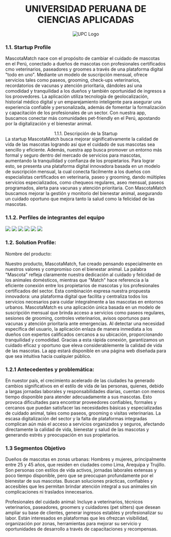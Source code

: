 <div align="center">
  
# UNIVERSIDAD PERUANA DE CIENCIAS APLICADAS
   ![UPC Logo](https://upload.wikimedia.org/wikipedia/commons/f/fc/UPC_logo_transparente.png)
  
</div>

### 1.1. Startup Profile
MascotaMatch nace con el propósito de cambiar el cuidado de mascotas en el Perú, conectado a dueños de mascotas con profesionales certificados cmo veterinarios, paseadores y groomes a través de una plataforma digital "todo en uno". Mediante un modelo de suscripción mensual, ofrece servicios tales como paseos, grooming, check-ups veterinarios, recordatorios de vacunas y atención prioritaria, dándoles así una comodidad y tranquilidad a los dueños y también oportunidad de ingresos a los proovedores. La aplicación utiliza tecnología de geolocalización, historial médico digital y un emparejamiento inteligente para asegurar una experiencia confiable y personalizada, además de fomentar la formalización y capacitación de los profesionales de un sector. Con nuestra app, buscamos conectar más comunidades pet-friendly en el Perú, apostando por la digitalización y el bienestar animal.
<div align="center">
1.1.1. Descripción de la Startup
  </div>
La startup MascotaMatch busca mejorar significativamente la calidad de vida de las mascotas logrando así que el cuidado de sus mascotas sea sencillo y eficiente. Además, nuestra app busca promover un entorno más formal y seguro dentro del mercado de servicios para mascotas, aumentando la tranquilidad y confianza de los propietarios. Para lograr esto, se presenta una plataforma digital innovadora basada en un modelo de suscripción mensual, la cual conecta fácilmente a los dueños con especialistas certificados en veterinaria, paseo y grooming, dando múltiples servicios especializados, como chequeos regulares, aseo mensual, paseos programados, alerta para vacunas y atención prioritaria. Con MascotaMatch buscamos mejorar la gestión y monitorio del bienestar animal, asegurando un cuidado oportuno que mejora tanto la salud como la felicidad de las mascotas.

### 1.1.2. Perfiles de integrantes del equipo

![](https://github.com/1ASI0730-2510-4374-G4-MASCOTAMATCH/REPORT/blob/feature/Chapter-1/Screenshot%202025-04-17%20215254.png)
![](https://github.com/1ASI0730-2510-4374-G4-MASCOTAMATCH/REPORT/blob/feature/Chapter-1/Screenshot%202025-04-17%20215557.png)
![](https://github.com/1ASI0730-2510-4374-G4-MASCOTAMATCH/REPORT/blob/feature/Chapter-1/Screenshot%202025-04-17%20215626.png)
![](https://github.com/1ASI0730-2510-4374-G4-MASCOTAMATCH/REPORT/blob/feature/Chapter-1/Screenshot%202025-04-17%20215638.png)
![](https://github.com/1ASI0730-2510-4374-G4-MASCOTAMATCH/REPORT/blob/feature/Chapter-1/Screenshot%202025-04-17%20215646.png)
![](https://github.com/1ASI0730-2510-4374-G4-MASCOTAMATCH/REPORT/blob/feature/Chapter-1/Screenshot%202025-04-17%20220018.png)

### 1.2. Solution Profile:

Nombre del producto:

Nuestro producto, MascotaMatch, fue creado pensando especialmente en nuestros valores y compromiso con el bienestar animal. La palabra "Mascota" refleja claramente nuestra dedicación al cuidado y felicidad de los animales domésticos, mientras que "Match" hace referencia a la eficiente conexión entre los propietarios de mascotas y los profesionales certificados del sector. Esta combinación expresa nuestra propuesta innovadora: una plataforma digital que facilita y centraliza todos los servicios necesarios para cuidar integralmente a las mascotas en entornos urbanos. MascotaMatch es una aplicación única basada en un modelo de suscripción mensual que brinda acceso a servicios como paseos regulares, sesiones de grooming, controles veterinarios, avisos oportunos para vacunas y atención prioritaria ante emergencias. Al detectar una necesidad específica del usuario, la aplicación enlaza de manera inmediata a los dueños con expertos calificados cercanos a su ubicación, proporcionando tranquilidad y comodidad. Gracias a esta rápida conexión, garantizamos un cuidado eficaz y oportuno que eleva considerablemente la calidad de vida de las mascotas. La app estará disponible en una página web diseñada para que sea intuitiva hacia cualquier público.

### 1.2.1 Antecedentes y problemática:
En nuestor país, el crecimiento acelerado de las ciudades ha generado cambios significativos en el estilo de vida de las personas, quienes, debido a largas jornadas laborales y responsabilidades diarias, cuentan con menos tiempo disponible para atender adecuadamente a sus mascotas. Esto provoca dificultades para encontrar proveedores confiables, formales y cercanos que puedan satisfacer las necesidades básicas y especializadas de cuidado animal, tales como paseos, grooming o visitas veterinarias. La escasa digitalización del sector y la falta de plataformas integradas complican aún más el acceso a servicios organizados y seguros, afectando directamente la calidad de vida, bienestar y salud de las mascotas y generando estrés y preocupación en sus propietarios.
### 1.3 Segmentos Objetivo 
Dueños de mascotas en zonas urbanas: Hombres y mujeres, principalmente entre 25 y 45 años, que residen en ciudades como Lima, Arequipa y Trujillo. Son personas con estilos de vida activos, jornadas laborales extensas y poco tiempo disponible, pero que se preocupan profundamente por el bienestar de sus mascotas. Buscan soluciones prácticas, confiables y accesibles que les permitan brindar atención integral a sus animales sin complicaciones ni traslados innecesarios.

Profesionales del cuidado animal: Incluye a veterinarios, técnicos veterinarios, paseadores, groomers y cuidadores (pet sitters) que desean ampliar su base de clientes, generar ingresos estables y profesionalizar su labor. Están interesados en plataformas que les ofrezcan visibilidad, organización por zonas, herramientas para mejorar su servicio y oportunidades de desarrollo a través de capacitaciones y recompensas.

